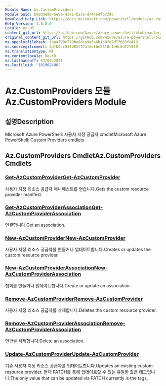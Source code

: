 ```yaml
---
Module Name: Az.CustomProviders
Module Guid: b98dded0-6e9a-4371-b2c6-d74464fb724b
Download Help Link: https://docs.microsoft.com/powershell/module/az.customproviders
Help Version: 1.0.0.0
Locale: en-US
content_git_url: https://github.com/Azure/azure-powershell/blob/master/src/CustomProviders/help/Az.CustomProviders.md
original_content_git_url: https://github.com/Azure/azure-powershell/blob/master/src/CustomProviders/help/Az.CustomProviders.md
ms.openlocfilehash: 1baa798c770ba9dca9a5a8b1b8fa7d77603fc419
ms.sourcegitcommit: 4dfb0cc533b83f77afdcfbe2618c1e6c8d221330
ms.translationtype: MT
ms.contentlocale: ko-KR
ms.lasthandoff: 03/04/2021
ms.locfileid: "101962400"
---
```

# <span data-ttu-id="30dc6-101">Az.CustomProviders 모듈</span><span class="sxs-lookup"><span data-stu-id="30dc6-101">Az.CustomProviders Module</span></span>
## <span data-ttu-id="30dc6-102">설명</span><span class="sxs-lookup"><span data-stu-id="30dc6-102">Description</span></span>
<span data-ttu-id="30dc6-103">Microsoft Azure PowerShell: 사용자 지정 공급자 cmdlet</span><span class="sxs-lookup"><span data-stu-id="30dc6-103">Microsoft Azure PowerShell: Custom Providers cmdlets</span></span>

## <span data-ttu-id="30dc6-104">Az.CustomProviders Cmdlet</span><span class="sxs-lookup"><span data-stu-id="30dc6-104">Az.CustomProviders Cmdlets</span></span>
### [<span data-ttu-id="30dc6-105">Get-AzCustomProvider</span><span class="sxs-lookup"><span data-stu-id="30dc6-105">Get-AzCustomProvider</span></span>](Get-AzCustomProvider.md)
<span data-ttu-id="30dc6-106">사용자 지정 리소스 공급자 매니페스트를 얻습니다.</span><span class="sxs-lookup"><span data-stu-id="30dc6-106">Gets the custom resource provider manifest.</span></span>

### [<span data-ttu-id="30dc6-107">Get-AzCustomProviderAssociation</span><span class="sxs-lookup"><span data-stu-id="30dc6-107">Get-AzCustomProviderAssociation</span></span>](Get-AzCustomProviderAssociation.md)
<span data-ttu-id="30dc6-108">연결합니다.</span><span class="sxs-lookup"><span data-stu-id="30dc6-108">Get an association.</span></span>

### [<span data-ttu-id="30dc6-109">New-AzCustomProvider</span><span class="sxs-lookup"><span data-stu-id="30dc6-109">New-AzCustomProvider</span></span>](New-AzCustomProvider.md)
<span data-ttu-id="30dc6-110">사용자 지정 리소스 공급자를 만들거나 업데이트합니다.</span><span class="sxs-lookup"><span data-stu-id="30dc6-110">Creates or updates the custom resource provider.</span></span>

### [<span data-ttu-id="30dc6-111">New-AzCustomProviderAssociation</span><span class="sxs-lookup"><span data-stu-id="30dc6-111">New-AzCustomProviderAssociation</span></span>](New-AzCustomProviderAssociation.md)
<span data-ttu-id="30dc6-112">협회를 만들거나 업데이트합니다.</span><span class="sxs-lookup"><span data-stu-id="30dc6-112">Create or update an association.</span></span>

### [<span data-ttu-id="30dc6-113">Remove-AzCustomProvider</span><span class="sxs-lookup"><span data-stu-id="30dc6-113">Remove-AzCustomProvider</span></span>](Remove-AzCustomProvider.md)
<span data-ttu-id="30dc6-114">사용자 지정 리소스 공급자를 삭제합니다.</span><span class="sxs-lookup"><span data-stu-id="30dc6-114">Deletes the custom resource provider.</span></span>

### [<span data-ttu-id="30dc6-115">Remove-AzCustomProviderAssociation</span><span class="sxs-lookup"><span data-stu-id="30dc6-115">Remove-AzCustomProviderAssociation</span></span>](Remove-AzCustomProviderAssociation.md)
<span data-ttu-id="30dc6-116">연관을 삭제합니다.</span><span class="sxs-lookup"><span data-stu-id="30dc6-116">Delete an association.</span></span>

### [<span data-ttu-id="30dc6-117">Update-AzCustomProvider</span><span class="sxs-lookup"><span data-stu-id="30dc6-117">Update-AzCustomProvider</span></span>](Update-AzCustomProvider.md)
<span data-ttu-id="30dc6-118">기존 사용자 지정 리소스 공급자를 업데이트합니다.</span><span class="sxs-lookup"><span data-stu-id="30dc6-118">Updates an existing custom resource provider.</span></span>
<span data-ttu-id="30dc6-119">현재 PATCH를 통해 업데이트할 수 있는 유일한 값은 태그입니다.</span><span class="sxs-lookup"><span data-stu-id="30dc6-119">The only value that can be updated via PATCH currently is the tags.</span></span>

